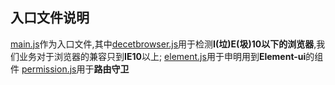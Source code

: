 ## 入口文件说明

[main.js](main.js)作为入口文件,其中[decetbrowser.js](decetbrowser.js)用于检测**I(垃)E(圾)10以下的浏览器**,我们业务对于浏览器的兼容只到**IE10**以上;
[element.js](element.js)用于申明用到**Element-ui**的组件
[permission.js](permission.js)用于**路由守卫**
